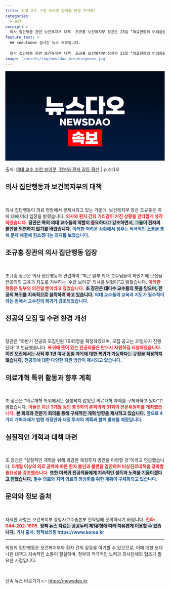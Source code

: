 ```yaml
---
title: 의대 교수 수련 보이콧 환자들 반응 뜨거워!
categories:
  - 보건
excerpt: >
  의사 집단행동 관련 보건복지부 대책  조규홍 보건복지부 장관은 23일 “의료현장의 어려움을 누구보다도 더 잘…
feature_text: >
  ## seoulnews 실시간 뉴스 속보입니다.

  의사 집단행동 관련 보건복지부 대책  조규홍 보건복지부 장관은 23일 “의료현장의 어려움을 누구보다도 더 잘…
image: '/assets/img/newsdao_breakingnews.jpg'
---
```


![뉴스다오 속보](/assets/img/newsdao_breakingnews.jpg)

<p>출처: <a href="https://newsdao.kr/5010" rel="dofollow">의대 교수 수련 보이콧, 정부와 환자 갈등 확산</a> | 뉴스다오</p>

<h2 data-ke-size="size26">의사 집단행동과 보건복지부의 대책</h2>

<p data-ke-size="size16">&nbsp;</p>  
의사 집단행동이 의료 현장에서 문제시되고 있는 가운데, 보건복지부 장관 조규홍은 이에 대해 여러 입장을 밝혔습니다. <b><span style="color: #ee2323;">의사와 환자 간의 거리감이 커진 상황을 안타깝게 생각하였습니다.</span></b> <b><span style="background-color: #21538527;">장관은 특히 의대 교수들의 역할이 중요하다고 강조하면서, 그들이 환자의 불안을 외면하지 않기를 바랐습니다.</span></b> <b><span style="color: #1a5490;">이러한 어려운 상황에서 정부는 적극적인 소통을 통해 문제 해결에 힘쓰겠다는 의지를 보였습니다.</span></b>

<h2 data-ke-size="size26">조규홍 장관의 의사 집단행동 입장</h2>

<p data-ke-size="size16">&nbsp;</p>  
조규홍 장관은 의사 집단행동과 관련하여 “최근 일부 의대 교수님들이 하반기에 모집될 전공의의 교육과 지도를 거부하는 ‘수련 보이콧’ 의사를 밝혔다”고 밝혔습니다. <b><span style="color: #ee2323;">이러한 행동은 일부의 의견일 뿐이라고 짚었습니다.</span></b> <b><span style="background-color: #21538527;">조 장관은 대다수 교수들의 뜻을 믿으며, 전공의 복귀를 지속적으로 설득하려 하고 있습니다.</span></b> <b><span style="color: #1a5490;">의대 교수들의 교육과 지도가 필수적이라는 점에서 교수진의 복귀가 강조되었습니다.</span></b>

<h2 data-ke-size="size26">전공의 모집 및 수련 환경 개선</h2>

<p data-ke-size="size16">&nbsp;</p>  
장관은 “하반기 전공의 모집인원 7645명을 확정하였으며, 모집 공고는 31일까지 진행된다”고 언급했습니다. <b><span style="color: #ee2323;">복귀에 뜻이 있는 전공의들은 반드시 지원하길 요청하였습니다.</span></b> <b><span style="background-color: #21538527;">이번 모집에서는 사직 후 1년 이내 동일 과목에 대한 복귀가 가능하다는 규정을 적용하지 않습니다.</span></b> <b><span style="color: #1a5490;">전공의에 대한 다양한 지원 방안이 제시되고 있습니다.</span></b>

<h2 data-ke-size="size26">의료개혁 특위 활동과 향후 계획</h2>

<p data-ke-size="size16">&nbsp;</p>  
조 장관은 “의료개혁 특위에서는 실행되지 않았던 의료개혁 과제를 구체화하고 있다”고 밝혔습니다. <b><span style="color: #ee2323;">이들은 지난 3개월 동안 총 5회의 본회의와 31회의 전문위원회를 개최했습니다.</span></b> <b><span style="background-color: #21538527;">본 회의와 전문가 회의를 통해 구체적인 개혁 방향을 제시하고 있습니다.</span></b> <b><span style="color: #1a5490;">앞으로 4가지 개혁과제가 법령 개정안과 재정 투자의 계획과 함께 발표될 예정입니다.</span></b>

<h2 data-ke-size="size26">실질적인 개혁과 대책 마련</h2>

<p data-ke-size="size16">&nbsp;</p>  
조 장관은 “실질적인 개혁을 위해 과감한 재정투자 방안을 마련할 것”이라고 언급했습니다. <b><span style="color: #ee2323;">5개월 이상의 의료 공백에 따른 환자 불안과 불편을 감안하여 비상진료대책을 강화할 필요성을 강조했습니다.</span></b> <b><span style="background-color: #21538527;">또한 미복귀 전공의들에게 지속적인 설득과 노력을 기울이겠다고 전했습니다.</span></b> <b><span style="color: #1a5490;">필수 의료와 지역 의료의 정상화를 위한 계획이 구체화되고 있습니다.</span></b>

<h2 data-ke-size="size26">문의와 정보 출처</h2>

<p data-ke-size="size16">&nbsp;</p>  
자세한 사항은 보건복지부 중앙사고수습본부 전략팀에 문의하시기 바랍니다. <b><span style="color: #ee2323;">전화: 044-202-1605</span></b>. <b><span style="background-color: #21538527;">정책 뉴스 자료는 공공누리 제1유형에 따라 자유롭게 이용할 수 있습니다.</span></b> <b><span style="color: #1a5490;">기사 출처: 정책브리핑 https://www.korea.kr</span></b>  
     
<hr>  
 의원의 집단행동은 보건복지부와 환자 간의 갈등을 야기할 수 있으므로, 이에 대한 보다 나은 대책과 지속적인 소통이 절실하며, 정부의 적극적인 노력과 의사단체의 협조가 필요한 시점입니다.  

<p data-ke-size="size16">&nbsp;</p> 

신속 뉴스 바로가기 👉 <a href="https://newsdao.kr" rel="dofollow">https://newsdao.kr</a>


